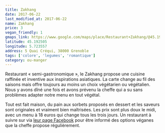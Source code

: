 ```yaml
---
title: Zakhang
date: 2017-06-22
last_modified_at: 2017-06-22
name: Zakhang
price: 3
vegan_friendly: 1
gmaps_link: https://www.google.com/maps/place/Restaurant+Zakhang/@45.1925054,5.7235578,15z/data=!4m2!3m1!1s0x0:0x12ff918608967470?sa=X&ved=0ahUKEwjri8_FxtHUAhUH1RoKHTRvCdgQ_BIIYzAK
latitude: 45.192505
longitude: 5.723557
address: 5 Quai Créqui, 38000 Grenoble
tags: ['colore', 'legumes', 'romantique']
category: ou-manger
---
```


Restaurant « semi-gastronomique », le Zakhang propose une cuisine raffinée et inventive aux inspirations asiatiques. La carte change au fil des saisons mais offre toujours au moins un choix végétarien ou végétalien. Nous y avons dîné une fois et avons prévenu la cheffe qui a su sans problèmes adapter notre menu en tout végétal. 

Tout est fait maison, du pain aux sorbets proposés en dessert et les saveurs sont originales et vraiment bien maîtrisées. Les prix sont plus doux le midi, avec un menu à 18 euros qui change tous les trois jours. Un restaurant à suivre sur via [leur page Facebook](https://www.facebook.com/Zakhangrestaurant/) pour être informé des options véganes que la cheffe propose régulièrement.  


